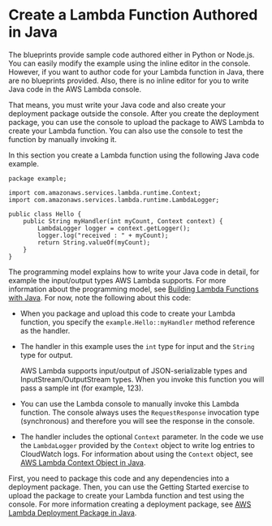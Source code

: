 # Create a Lambda Function Authored in Java<a name="get-started-step4-optional"></a>

The blueprints provide sample code authored either in Python or Node\.js\. You can easily modify the example using the inline editor in the console\. However, if you want to author code for your Lambda function in Java, there are no blueprints provided\. Also, there is no inline editor for you to write Java code in the AWS Lambda console\. 

That means, you must write your Java code and also create your deployment package outside the console\. After you create the deployment package, you can use the console to upload the package to AWS Lambda to create your Lambda function\. You can also use the console to test the function by manually invoking it\.

In this section you create a Lambda function using the following Java code example\. 

```
package example;

import com.amazonaws.services.lambda.runtime.Context; 
import com.amazonaws.services.lambda.runtime.LambdaLogger;

public class Hello {
    public String myHandler(int myCount, Context context) {
        LambdaLogger logger = context.getLogger();
        logger.log("received : " + myCount);
        return String.valueOf(myCount);
    }
}
```

The programming model explains how to write your Java code in detail, for example the input/output types AWS Lambda supports\. For more information about the programming model, see [Building Lambda Functions with Java](java-programming-model.md)\. For now, note the following about this code:
+ When you package and upload this code to create your Lambda function, you specify the `example.Hello::myHandler` method reference as the handler\. 
+ The handler in this example uses the `int` type for input and the `String` type for output\. 

  AWS Lambda supports input/output of JSON\-serializable types and InputStream/OutputStream types\. When you invoke this function you will pass a sample int \(for example, 123\)\. 
+ You can use the Lambda console to manually invoke this Lambda function\. The console always uses the `RequestResponse` invocation type \(synchronous\) and therefore you will see the response in the console\. 
+ The handler includes the optional `Context` parameter\. In the code we use the `LambdaLogger` provided by the `Context` object to write log entries to CloudWatch logs\. For information about using the `Context` object, see [AWS Lambda Context Object in Java](java-context-object.md)\.

First, you need to package this code and any dependencies into a deployment package\. Then, you can use the Getting Started exercise to upload the package to create your Lambda function and test using the console\. For more information creating a deployment package, see [AWS Lambda Deployment Package in Java](lambda-java-how-to-create-deployment-package.md)\.